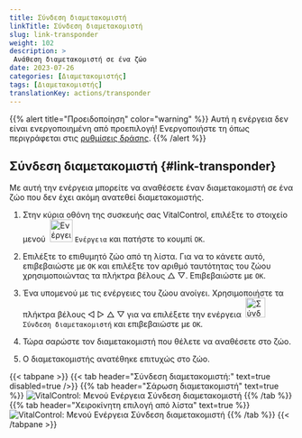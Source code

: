 ```yaml
---
title: Σύνδεση διαμετακομιστή
linkTitle: Σύνδεση διαμετακομιστή
slug: link-transponder
weight: 102
description: >
 Ανάθεση διαμετακομιστή σε ένα ζώο
date: 2023-07-26
categories: [Διαμετακομιστής]
tags: [Διαμετακομιστής]
translationKey: actions/transponder
---
```

{{% alert title="Προειδοποίηση" color="warning" %}}
Αυτή η ενέργεια δεν είναι ενεργοποιημένη από προεπιλογή! Ενεργοποιήστε τη όπως περιγράφεται στις [ρυθμίσεις δράσης](../setting/).
{{% /alert %}}

## Σύνδεση διαμετακομιστή {#link-transponder}

Με αυτή την ενέργεια μπορείτε να αναθέσετε έναν διαμετακομιστή σε ένα ζώο που δεν έχει ακόμη ανατεθεί διαμετακομιστής.

1. Στην κύρια οθόνη της συσκευής σας VitalControl, επιλέξτε το στοιχείο μενού &nbsp;<img src="/icons/actions.svg" width="40" align="bottom" alt="Ενέργειες" /> `Ενέργεια` και πατήστε το κουμπί `OK`.

2. Επιλέξτε το επιθυμητό ζώο από τη λίστα. Για να το κάνετε αυτό, επιβεβαιώστε με `OK` και επιλέξτε τον αριθμό ταυτότητας του ζώου χρησιμοποιώντας τα πλήκτρα βέλους △ ▽. Επιβεβαιώστε με `OK`.

3. Ένα υπομενού με τις ενέργειες του ζώου ανοίγει. Χρησιμοποιήστε τα πλήκτρα βέλους ◁ ▷ △ ▽ για να επιλέξετε την ενέργεια &nbsp;<img src="/icons/actions/link-transponder.svg" width="35" align="bottom" alt="Σύνδεση διαμετακομιστή" /> `Σύνδεση διαμετακομιστή` και επιβεβαιώστε με `OK`.

4. Τώρα σαρώστε τον διαμετακομιστή που θέλετε να αναθέσετε στο ζώο.

5. Ο διαμετακομιστής ανατέθηκε επιτυχώς στο ζώο.

{{< tabpane >}}
{{< tab header="Σύνδεση διαμετακομιστή:" text=true disabled=true />}}
{{% tab header="Σάρωση διαμετακομιστή" text=true %}}
![VitalControl: Μενού Ενέργεια Σύνδεση διαμετακομιστή](../images/linktransponder-scan.png "Σύνδεση διαμετακομιστή")
{{% /tab %}}
{{% tab header="Χειροκίνητη επιλογή από λίστα" text=true %}}
![VitalControl: Μενού Ενέργεια Σύνδεση διαμετακομιστή](../images/linktransponder.png "Σύνδεση διαμετακομιστή")
{{% /tab %}}
{{< /tabpane >}}
